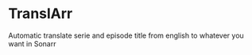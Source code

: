 # TranslArr
Automatic translate serie and episode title from english to whatever you want in Sonarr

